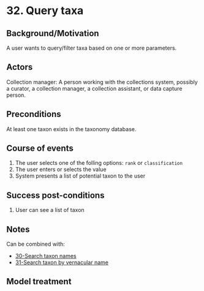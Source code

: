 # 32. Query taxa

## Background/Motivation

A user wants to query/filter taxa based on one or more parameters.

## Actors
Collection manager: A person working with the collections system, possibly a curator, a collection manager, a collection assistant, or data capture person.

## Preconditions
At least one taxon exists in the taxonomy database.

## Course of events
1. The user selects one of the folling options: `rank` or `classification`
1. The user enters or selects the value
1. System presents a list of potential taxon to the user

## Success post-conditions

1. User can see a list of taxon

## Notes
Can be combined with:
 - [30-Search taxon names](https://github.com/DINA-Web/dina-use-cases/blob/master/taxonomy/30-Search_taxon_names.md)
 - [31-Search taxon by vernacular name](https://github.com/DINA-Web/dina-use-cases/blob/master/taxonomy/31-Search_taxon_by_vernacular_name.md)

## Model treatment

